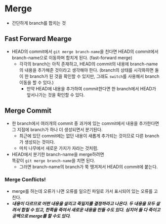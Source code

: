# Merge
- 간단하게 branch를 합치는 것
## Fast Forward Mearge
- HEAD의 commit에서 ```git merge branch-name```을 친다면 HEAD의 commit에서 branch-name으로 이동하며 합치게 된다. (fast-forward merge)
  - 각각의 branch는 아직 존재하고, HEAD의 commit의 내용에 branch-name의 내용을 추가해준 것이라고 생각해야 한다. (branch의 상태를 시각화하면 둘이 한 branch가 된 것을 확인할 수 있지만, 그래도 ```switch```를 사용해서 branch이동을 할 수 있다.)
      - 만약 HEAD에 내용을 추가하여 commit한다면 한 branch에서 HEAD가 앞서나가는 것을 확인할 수 있다.

## Merge Commit
- 한 branch에서 여러개의 commit 중 과거에 있는 commit에서 내용을 추가한다면 그 지점에 branch가 하나 더 생성되면서 분기된다.
  - 최근에 있던 commit에는 없던 내용이 새롭게 추가되는 것이므로 다른 branch가 생성되는 것이다.
  - 마치 나무에서 새로운 가지가 자라는 것처럼.
- HEAD에서 분기한 branch-name을 merge하려면 <br/>똑같이 ```git merge branch-name```을 치면 된다.
  - 그러면 branch-name의 branch가 쭉 땡겨져서 HEAD의 commit에 붙는다.


### Merge Conflicts!
- merge를 하는데 오류가 나면 오류를 일으킨 파일로 가서 표시되어 있는 오류를 고친다.
- ***내용이 다르므로 어떤 내용을 살리고 죽일지를 결정하라고 나온다. 두 내용을 모두 살려서 합칠 수 있고, 한쪽을 죽여서 새로운 내용을 만들 수도 있다. 심지어 둘 다 죽이고 공백으로 merge를 할 수도 있다.***